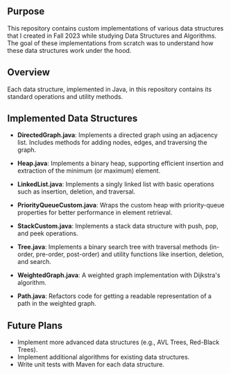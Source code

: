 ## Purpose
This repository contains custom implementations of various data structures that I created in Fall 2023 while studying Data Structures and Algorithms. The goal of 
these implementations from scratch was to understand how these data structures work under the hood.

## Overview

Each data structure, implemented in Java, in this repository contains its standard operations and utility methods. 

## Implemented Data Structures

- **DirectedGraph.java**: Implements a directed graph using an adjacency list. Includes methods for adding nodes, edges, and traversing the graph.
  
- **Heap.java**: Implements a binary heap, supporting efficient insertion and extraction of the minimum (or maximum) element.
  
- **LinkedList.java**: Implements a singly linked list with basic operations such as insertion, deletion, and traversal.

- **PriorityQueueCustom.java**: Wraps the custom heap with priority-queue properties for better performance in element retrieval.
  
- **StackCustom.java**: Implements a stack data structure with push, pop, and peek operations.
  
- **Tree.java**: Implements a binary search tree with traversal methods (in-order, pre-order, post-order) and utility functions like insertion, deletion, and search.
  
- **WeightedGraph.java**: A weighted graph implementation with Dijkstra's algorithm.
  
- **Path.java**: Refactors code for getting a readable representation of a path in the weighted graph.

## Future Plans

- Implement more advanced data structures (e.g., AVL Trees, Red-Black Trees).
- Implement additional algorithms for existing data structures.
- Write unit tests with Maven for each data structure.